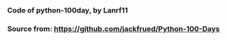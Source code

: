 ### Code of python-100day, by Lanrf11
### Source from: https://github.com/jackfrued/Python-100-Days

